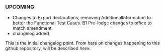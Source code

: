 ### UPCOMING

* Changes to Export declarations, removing AdditionalInformation to better the Functional Test Cases. B1 Pre-lodge changes to office to match amendment.
* changelog added

This is the initial changelog point. From here on changes happening to this github repository, will be described here.


